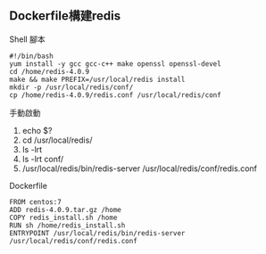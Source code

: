 <h2>Dockerfile構建redis</h2>

Shell 腳本

```
#!/bin/bash
yum install -y gcc gcc-c++ make openssl openssl-devel
cd /home/redis-4.0.9
make && make PREFIX=/usr/local/redis install
mkdir -p /usr/local/redis/conf/
cp /home/redis-4.0.9/redis.conf /usr/local/redis/conf
```

手動啟動 

1. echo $?
2. cd /usr/local/redis/
3. ls -lrt
4. ls -lrt conf/
5. /usr/local/redis/bin/redis-server /usr/local/redis/conf/redis.conf

Dockerfile

```
FROM centos:7
ADD redis-4.0.9.tar.gz /home
COPY redis_install.sh /home
RUN sh /home/redis_install.sh
ENTRYPOINT /usr/local/redis/bin/redis-server /usr/local/redis/conf/redis.conf
```
